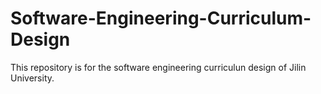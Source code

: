 # Software-Engineering-Curriculum-Design
This repository is for the software engineering curriculun design of Jilin University.
